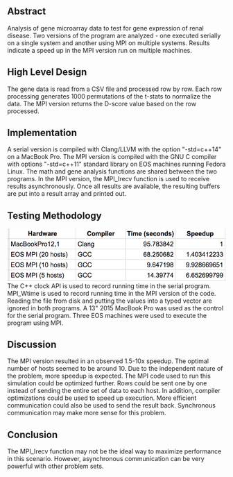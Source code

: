 ## Abstract
Analysis of gene microarray data to test for gene expression of renal disease.  Two versions of the program are analyzed - one executed serially on a single system and another using MPI on multiple systems.  Results indicate a speed up in the MPI version run on multiple machines.

## High Level Design
The gene data is read from a CSV file and processed row by row.  Each row processing generates 1000 permutations of the t-stats to normalize the data.
The MPI version returns the D-score value based on the row processed.

## Implementation
A serial version is compiled with Clang/LLVM with the option "-std=c++14" on a MacBook Pro. The MPI version is compiled with the GNU C compiler with options "-std=c++11" standard library on EOS machines running Fedora Linux.  The math and gene analysis functions are shared between the two programs.  In the MPI version, the MPI_Irecv function is used to receive results asynchronously. Once all results are available, the resulting buffers are put into a result array and printed out.

## Testing Methodology
<img src="https://raw.githubusercontent.com/bvanderhaar/mpi-microarrayanalysis/master/docs/raw-data.png">
The C++ clock API is used to record running time in the serial program.  MPI_Wtime is used to record running time in the MPI version of the code. Reading the file from disk and putting the values into a typed vector are ignored in both programs.  A 13" 2015 MacBook Pro was used as the control for the serial program.  Three EOS machines were used to execute the program using MPI.

## Discussion
The MPI version resulted in an observed 1.5-10x speedup.  The optimal number of hosts seemed to be around 10.
Due to the independent nature of the problem, more speedup is expected. The MPI code used to run this simulation could be optimized further.  Rows could be sent one by one instead of sending the entire set of data to each host.  In addition, compiler optimizations could be used to speed up execution.  More efficient communication could also be used to send the result back.  Synchronous communication may make more sense for this problem.

## Conclusion
The MPI_Irecv function may not be the ideal way to maximize performance in this scenario.  However, asynchronous communication can be very powerful with other problem sets.
